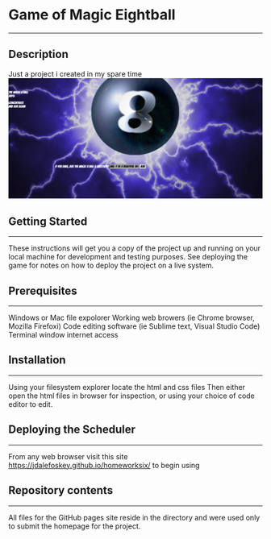 # Game of Magic Eightball
---

## Description
Just a project i created in my spare time
![screenshot 1](screenshot1.png)




## Getting Started
---
These instructions will get you a copy of the project up and running on your local machine for development and testing purposes. See deploying the game for notes on how to deploy the project on a live system.

## Prerequisites
---
Windows or Mac file expolorer
Working web browers (ie Chrome browser, Mozilla Firefoxi)
Code editing software (ie Sublime text, Visual Studio Code)
Terminal window
internet access

## Installation
---
Using your filesystem explorer locate the html and css files
Then either open the html files in browser for inspection, or using your choice of code editor to edit.

## Deploying the Scheduler
---
From any web browser visit this site  https://jdalefoskey.github.io/homeworksix/ to begin using

## Repository contents
---
All files for the GitHub pages site reside in the  directory and were used only to submit the homepage for the project.
